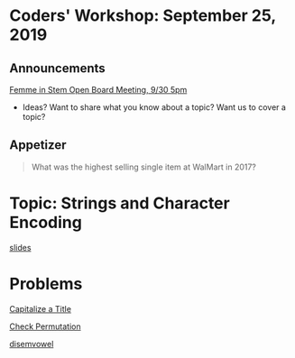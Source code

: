 # Coders' Workshop: September 25, 2019

## Announcements

[Femme in Stem Open Board Meeting, 9/30 5pm](https://www.meetup.com/Bootcampers-Collective/events/264408096/)

- Ideas? Want to share what you know about a topic? Want us to cover a topic?

## Appetizer

>What was the highest selling single item at WalMart in 2017?

# Topic: Strings and Character Encoding

[slides](https://slides.com/bbyunis/coder-s-workshop-2-21)

# Problems

[Capitalize a Title](https://github.com/andy-young/Coders-Workshop/blob/master/Coding-Challenges/capitalizeATitle/capitalizeATitle.md)  

[Check Permutation](https://github.com/andy-young/Coders-Workshop/blob/master/Coding-Challenges/checkPermutation/checkPermutation.md)

[disemvowel](https://github.com/andy-young/Coders-Workshop/blob/master/Coding-Challenges/checkPermutation/disemvowel.md)
